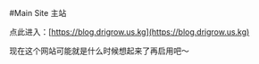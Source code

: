 #Main Site 主站

点此进入：[https://blog.drigrow.us.kg](https://blog.drigrow.us.kg)

现在这个网站可能就是什么时候想起来了再启用吧～